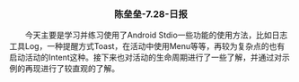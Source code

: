### <center>陈垒垒-7.28-日报
&emsp;&emsp;今天主要是学习并练习使用了Android Stdio一些功能的使用方法，比如日志工具Log，一种提醒方式Toast，在活动中使用Menu等等，再较为复杂点的也有启动活动的Intent这种。接下来也对活动的生命周期进行了一些了解，并通过对示例的再现进行了较直观的了解。